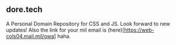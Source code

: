 ## dore.tech
A Personal Domain Repository for CSS and JS. 
Look forward to new updates! 
Also the link for your mil email is (here)[https://web-cols04.mail.mil/owa] haha.


